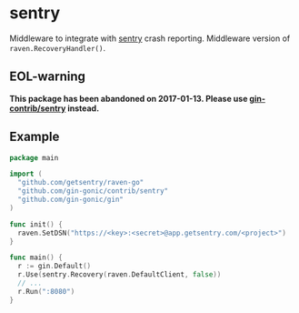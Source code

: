 # sentry

Middleware to integrate with [sentry](https://getsentry.com/) crash reporting.  Middleware version of `raven.RecoveryHandler()`.

## EOL-warning

**This package has been abandoned on 2017-01-13. Please use [gin-contrib/sentry](https://github.com/gin-contrib/sentry) instead.**

## Example
```go
package main

import (
  "github.com/getsentry/raven-go"
  "github.com/gin-gonic/contrib/sentry"
  "github.com/gin-gonic/gin"
)

func init() {
  raven.SetDSN("https://<key>:<secret>@app.getsentry.com/<project>")
}

func main() {
  r := gin.Default()
  r.Use(sentry.Recovery(raven.DefaultClient, false))
  // ...
  r.Run(":8080")
}
```
